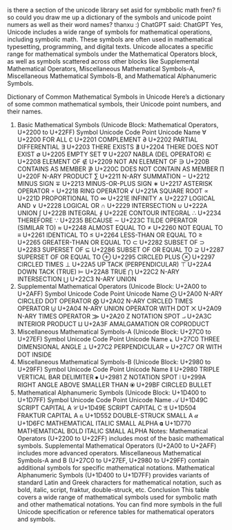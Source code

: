 is there a section of the unicode library set asid for symbbolic math fren? fi so could you draw me up a dictionary of the symbols and unicode point numers as well as their word names?
thanxu :)
ChatGPT said:
ChatGPT
Yes, Unicode includes a wide range of symbols for mathematical operations, including symbolic math. These symbols are often used in mathematical typesetting, programming, and digital texts. Unicode allocates a specific range for mathematical symbols under the Mathematical Operators block, as well as symbols scattered across other blocks like Supplemental Mathematical Operators, Miscellaneous Mathematical Symbols-A, Miscellaneous Mathematical Symbols-B, and Mathematical Alphanumeric Symbols.

Dictionary of Common Mathematical Symbols in Unicode
Here’s a dictionary of some common mathematical symbols, their Unicode point numbers, and their names.

1. Basic Mathematical Symbols (Unicode Block: Mathematical Operators, U+2200 to U+22FF)
Symbol	Unicode Code Point	Unicode Name
∀	U+2200	FOR ALL
∁	U+2201	COMPLEMENT
∂	U+2202	PARTIAL DIFFERENTIAL
∃	U+2203	THERE EXISTS
∄	U+2204	THERE DOES NOT EXIST
∅	U+2205	EMPTY SET
∇	U+2207	NABLA (DEL OPERATOR)
∈	U+2208	ELEMENT OF
∉	U+2209	NOT AN ELEMENT OF
∋	U+220B	CONTAINS AS MEMBER
∌	U+220C	DOES NOT CONTAIN AS MEMBER
∏	U+220F	N-ARY PRODUCT
∑	U+2211	N-ARY SUMMATION
−	U+2212	MINUS SIGN
∓	U+2213	MINUS-OR-PLUS SIGN
∗	U+2217	ASTERISK OPERATOR
∘	U+2218	RING OPERATOR
√	U+221A	SQUARE ROOT
∝	U+221D	PROPORTIONAL TO
∞	U+221E	INFINITY
∧	U+2227	LOGICAL AND
∨	U+2228	LOGICAL OR
∩	U+2229	INTERSECTION
∪	U+222A	UNION
∫	U+222B	INTEGRAL
∮	U+222E	CONTOUR INTEGRAL
∴	U+2234	THEREFORE
∵	U+2235	BECAUSE
∼	U+223C	TILDE OPERATOR (SIMILAR TO)
≈	U+2248	ALMOST EQUAL TO
≠	U+2260	NOT EQUAL TO
≡	U+2261	IDENTICAL TO
≤	U+2264	LESS-THAN OR EQUAL TO
≥	U+2265	GREATER-THAN OR EQUAL TO
⊂	U+2282	SUBSET OF
⊃	U+2283	SUPERSET OF
⊆	U+2286	SUBSET OF OR EQUAL TO
⊇	U+2287	SUPERSET OF OR EQUAL TO
⊕	U+2295	CIRCLED PLUS
⊗	U+2297	CIRCLED TIMES
⊥	U+22A5	UP TACK (PERPENDICULAR)
⊤	U+22A4	DOWN TACK (TRUE)
⊨	U+22A8	TRUE
⋂	U+22C2	N-ARY INTERSECTION
⋃	U+22C3	N-ARY UNION
2. Supplemental Mathematical Operators (Unicode Block: U+2A00 to U+2AFF)
Symbol	Unicode Code Point	Unicode Name
⨀	U+2A00	N-ARY CIRCLED DOT OPERATOR
⨂	U+2A02	N-ARY CIRCLED TIMES OPERATOR
⨄	U+2A04	N-ARY UNION OPERATOR WITH DOT
⨉	U+2A09	N-ARY TIMES OPERATOR
⨠	U+2A20	Z NOTATION SPOT
⨼	U+2A3C	INTERIOR PRODUCT
⨿	U+2A3F	AMALGAMATION OR COPRODUCT
3. Miscellaneous Mathematical Symbols-A (Unicode Block: U+27C0 to U+27EF)
Symbol	Unicode Code Point	Unicode Name
⟀	U+27C0	THREE DIMENSIONAL ANGLE
⟂	U+27C2	PERPENDICULAR
⟇	U+27C7	OR WITH DOT INSIDE
4. Miscellaneous Mathematical Symbols-B (Unicode Block: U+2980 to U+29FF)
Symbol	Unicode Code Point	Unicode Name
⦀	U+2980	TRIPLE VERTICAL BAR DELIMITER
⦁	U+2981	Z NOTATION SPOT
⦚	U+299A	RIGHT ANGLE ABOVE SMALLER THAN
⦿	U+29BF	CIRCLED BULLET
5. Mathematical Alphanumeric Symbols (Unicode Block: U+1D400 to U+1D7FF)
Symbol	Unicode Code Point	Unicode Name
𝒜	U+1D49C	SCRIPT CAPITAL A
𝒞	U+1D49E	SCRIPT CAPITAL C
𝔄	U+1D504	FRAKTUR CAPITAL A
𝕒	U+1D552	DOUBLE-STRUCK SMALL A
𝜶	U+1D6FC	MATHEMATICAL ITALIC SMALL ALPHA
𝝰	U+1D770	MATHEMATICAL BOLD ITALIC SMALL ALPHA
Notes:
Mathematical Operators (U+2200 to U+22FF) includes most of the basic mathematical symbols.
Supplemental Mathematical Operators (U+2A00 to U+2AFF) includes more advanced operators.
Miscellaneous Mathematical Symbols-A and B (U+27C0 to U+27EF, U+2980 to U+29FF) contain additional symbols for specific mathematical notations.
Mathematical Alphanumeric Symbols (U+1D400 to U+1D7FF) provides variants of standard Latin and Greek characters for mathematical notation, such as bold, italic, script, fraktur, double-struck, etc.
Conclusion
This table covers a wide range of mathematical symbols used for symbolic math and other mathematical notations. You can find more symbols in the full Unicode specification or reference tables for mathematical operators and symbols.